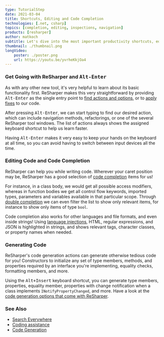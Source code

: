 ```yaml
---
type: TutorialStep
date: 2021-03-04
title: Shortcuts, Editing and Code Completion
technologies: [.net, csharp]
topics: [completion, editing, inspections, navigation]
products: [resharper]
author: matkoch
subtitle: Let's dive into the most important productivity shortcuts, editing, and code completion.
thumbnail: ./thumbnail.png
longVideo: 
    poster: ./poster.png
    url: https://youtu.be/yvrheKkjOa4
---
```


### Get Going with ReSharper and <kbd>Alt-Enter</kbd>

As with any other new tool, it's very helpful to learn about its basic functionality first. ReSharper makes this very straightforward by providing <kbd>Alt-Enter</kbd> as the single entry point to [find actions and options](https://www.jetbrains.com/help/resharper/Navigating_to_Action.html), or to [apply fixes](https://www.jetbrains.com/help/resharper/Code_Analysis__Quick-Fixes.html) to our code.

After pressing <kbd>Alt-Enter</kbd>, we can start typing to find our desired action, which can include navigation methods, refactorings, or one of the several ReSharper tool windows. The list of actions always shows the assigned keyboard shortcut to help us learn faster.

Having <kbd>Alt-Enter</kbd> makes it very easy to keep your hands on the keyboard at all time, so you can avoid having to switch between input devices all the time.

### Editing Code and Code Completion

ReSharper can help you while writing code. Wherever your caret position may be, ReSharper has a good selection of [code completion](https://www.jetbrains.com/help/resharper/Auto-Completing_Code.html) items for us!

For instance, in a class body, we would get all possible access modifiers, whereas in function bodies we get all control flow keywords, imported types, parameters and variables available in that particular scope. Through [double completion](https://www.jetbrains.com/help/resharper/Coding_Assistance__Code_Completion__Double.html) we can even filter the list to show only relevant items, for instance to show only items of type `bool`.

Code completion also works for other languages and file formats, and even inside strings! Using [language injections](https://www.jetbrains.com/help/resharper/Auto-Completing_Code.html), HTML, regular expressions, and JSON is highlighted in strings, and shows relevant tags, character classes, or property names when needed.

### Generating Code

ReSharper's code generation actions can generate otherwise tedious code for you! Constructors to initialize any set of type members, methods, and properties required by an interface you're implementing, equality checks, formatting members, and more.

Using the <kbd>Alt+Insert</kbd> keyboard shortcut, you can generate type members, properties, equality member, properties with change notification when a class implements `INotifyPropertyChanged`, and more. Have a look at the [code generation options that come with ReSharper](https://www.jetbrains.com/help/resharper/Code_Generation__Index.html).

### See Also

- [Search Everywhere](https://www.jetbrains.com/help/resharper/Navigation_and_Search__Go_to_Type.html)
- [Coding assistance](https://www.jetbrains.com/help/resharper/Coding_Assistance__Index.html)
- [Code Generation](https://www.jetbrains.com/help/resharper/Code_Generation__Index.html)
